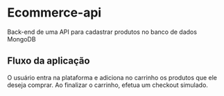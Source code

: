 # Ecommerce-api

Back-end de uma API para cadastrar produtos no banco de dados MongoDB

## Fluxo da aplicação

O usuário entra na plataforma e adiciona no carrinho os produtos que ele deseja comprar.
Ao finalizar o carrinho, efetua um checkout simulado.
